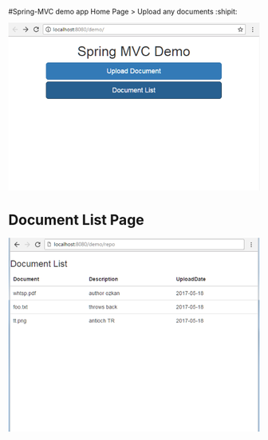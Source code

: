 #Spring-MVC demo app Home Page > Upload any documents :shipit:
 


![Home Page](screenshots/app_scr_1.png "Home Page")
# Document List Page

![Document List Page](screenshots/app_scr_2.png "Document List")


